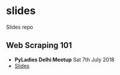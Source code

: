 # slides
Slides repo


## Web Scraping 101 
* **PyLadies Delhi Meetup** Sat 7th July 2018
* [Slides](http://aaqaishtyaq.github.io/slides/webscrapy101)

